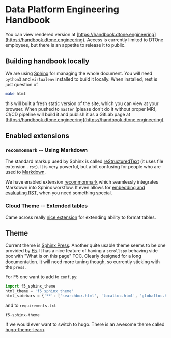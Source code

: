 # Data Platform Engineering Handbook

You can view rendered version at [https://handbook.dtone.engineering](https://handbook.dtone.engineering). Access is currently limited to DTOne employees, but there is an appetite to release it to public.

## Building handbook locally

We are using [Sphinx](https://www.sphinx-doc.org) for managing the whole document. You will need `python3` and `virtualenv` installed to build it locally. When installed, rest is just question of

```bash
make html
```

this will built a fresh static version of the site, which you can view at your browser. When pushed to `master` (please don't do it without proper MR), CI/CD pipeline will build it and publish it as a GitLab page at [https://handbook.dtone.engineering](https://handbook.dtone.engineering).

## Enabled extensions

### `recommonmark` -- Using Markdown

The standard markup used by Sphinx is called [reStructuredText](https://www.sphinx-doc.org/en/master/usage/restructuredtext/index.html) (it uses file extension `.rst`). It is very powerful, but a bit confusing for people who are used to [Markdown](https://github.com/adam-p/markdown-here/wiki/Markdown-Cheatsheet).

We have enabled extension [recommonmark](https://recommonmark.readthedocs.io) which seamlessly integrates Markdown into Sphinx workflow. It even allows for [embedding and evaluating RST](https://recommonmark.readthedocs.io/en/latest/auto_structify.html#embed-restructuredtext), when you need something special.

### Cloud Theme -- Extended tables

Came across really [nice extension](https://cloud-sptheme.readthedocs.io/en/latest/lib/cloud_sptheme.ext.table_styling.html) for extending ability to format tables.

## Theme

Current theme is [Sphinx Press](https://github.com/schettino72/sphinx_press_theme). Another quite usable theme seems to be one provided by [F5](https://github.com/f5devcentral/f5-sphinx-theme). It has a nice feature of having a `scrollspy` behaving side box with "What is on this page" TOC. Clearly designed for a long documentation. It will need more tuning though, so currently sticking with the `press`.

For F5 one want to add to `conf.py`:
```python
import f5_sphinx_theme        
html_theme = 'f5_sphinx_theme'
html_sidebars = {'**': ['searchbox.html', 'localtoc.html', 'globaltoc.html']}
```
and to `requirements.txt`
```
f5-sphinx-theme
```

If we would ever want to switch to hugo. There is an awesome theme called [hugo-theme-learn](https://github.com/matcornic/hugo-theme-learn/).
